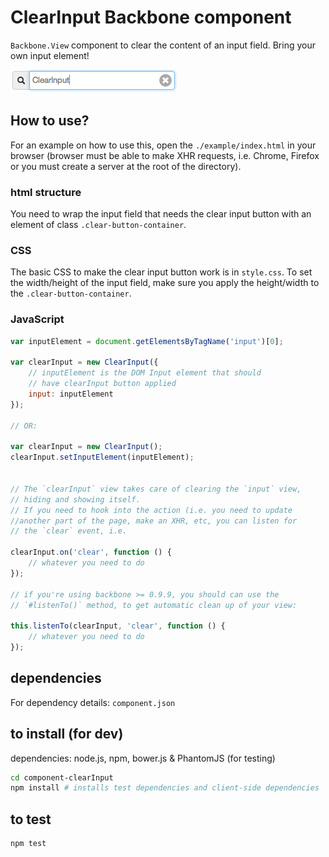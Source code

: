 ClearInput Backbone component
=============================

`Backbone.View` component to clear the content of an input field.
Bring your own input element!

![ClearInput example](./docs/clearinput-example.png)

How to use?
-----------
For an example on how to use this, open the `./example/index.html` in your browser (browser must be able to make XHR requests, i.e. Chrome, Firefox or you must create a server at the root of the directory).

### html structure
You need to wrap the input field that needs the clear input button with an element of class `.clear-button-container`.

### CSS
The basic CSS to make the clear input button work is in `style.css`. To set the width/height of the input field, make sure you apply the height/width to the `.clear-button-container`.

### JavaScript
```javascript
var inputElement = document.getElementsByTagName('input')[0];

var clearInput = new ClearInput({
    // inputElement is the DOM Input element that should
    // have clearInput button applied
    input: inputElement
});

// OR:

var clearInput = new ClearInput();
clearInput.setInputElement(inputElement);


// The `clearInput` view takes care of clearing the `input` view,
// hiding and showing itself. 
// If you need to hook into the action (i.e. you need to update
//another part of the page, make an XHR, etc, you can listen for
// the `clear` event, i.e.

clearInput.on('clear', function () {
    // whatever you need to do
});

// if you're using backbone >= 0.9.9, you should can use the
// `#listenTo()` method, to get automatic clean up of your view:

this.listenTo(clearInput, 'clear', function () {
    // whatever you need to do
});

```

dependencies
------------
For dependency details: `component.json`

to install (for dev)
--------------------
dependencies: node.js, npm, bower.js & PhantomJS (for testing)

```bash
cd component-clearInput
npm install # installs test dependencies and client-side dependencies
```

to test
-------
```bash
npm test
```
